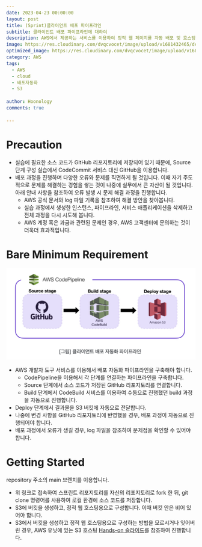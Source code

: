 ```yaml
---
date: 2023-04-23 00:00:00
layout: post
title: (Sprint)클라이언트 배포 파이프라인
subtitle: 클라이언트 배포 파이프라인에 대하여
description: AWS에서 제공하는 서비스를 이용하여 정적 웹 페이지를 자동 배포 및 호스팅하는 파이프라인을 구축해보자
image: https://res.cloudinary.com/dvqcvocet/image/upload/v1681432465/dev-jeans_%E1%84%87%E1%85%A9%E1%86%A8%E1%84%89%E1%85%A1%E1%84%87%E1%85%A9%E1%86%AB_y5n0eh.png
optimized_image: https://res.cloudinary.com/dvqcvocet/image/upload/v1681432465/dev-jeans_%E1%84%87%E1%85%A9%E1%86%A8%E1%84%89%E1%85%A1%E1%84%87%E1%85%A9%E1%86%AB_y5n0eh.png 
category: AWS
tags:
  - AWS
  - cloud
  - 배포자동화
  - S3 

author: Hoonology
comments: true

---
```


# Precaution
- 실습에 필요한 소스 코드가 GitHub 리포지토리에 저장되어 있기 때문에, Source 단계 구성 실습에서 CodeCommit 서비스 대신 GitHub을 이용합니다.
- 배포 과정을 진행하며 다양한 오류와 문제를 직면하게 될 것입니다. 이때 자기 주도적으로 문제를 해결하는 경험을 쌓는 것이 나중에 실무에서 큰 자산이 될 것입니다. 아래 안내 사항을 참조하여 오류 발생 시 문제 해결 과정을 진행합니다.
  - AWS 공식 문서와 log 파일 기록을 참조하여 해결 방안을 찾아봅니다.
  - 실습 과정에서 생성한 인스턴스, 파이프라인, 서비스 애플리케이션을 삭제하고 전체 과정을 다시 시도해 봅니다.
  - AWS 계정 혹은 과금과 관련된 문제인 경우, AWS 고객센터에 문의하는 것이 더욱더 효과적입니다.

# Bare Minimum Requirement
![pipeline](/assets/img/AWS/pipeline2.png)

- AWS 개발자 도구 서비스를 이용해서 배포 자동화 파이프라인을 구축해야 합니다.
  - CodePipeline을 이용해서 각 단계를 연결하는 파이프라인을 구축합니다.
  - Source 단계에서 소스 코드가 저장된 GitHub 리포지토리를 연결합니다.
  - Build 단계에서 CodeBuild 서비스를 이용하여 수동으로 진행했던 build 과정을 자동으로 진행합니다.
- Deploy 단계에서 결과물을 S3 버킷에 자동으로 전달합니다.
- 나중에 변경 사항을 GitHub 리포지토리에 반영했을 경우, 배포 과정이 자동으로 진행되어야 합니다.
- 배포 과정에서 오류가 생길 경우, log 파일을 참조하여 문제점을 확인할 수 있어야 합니다.


# Getting Started
repository 주소의 main 브랜치를 이용합니다.

- 위 링크로 접속하여 스프린트 리포지토리를 자신의 리포지토리로 fork 한 뒤, git clone 명령어를 사용하여 로컬 환경에 소스 코드를 저장합니다.
- S3에 버킷을 생성하고, 정적 웹 호스팅용으로 구성합니다.
이때 버킷 안은 비어 있어야 합니다.
- S3에서 버킷을 생성하고 정적 웹 호스팅용으로 구성하는 방법을 모르시거나 잊어버린 경우, AWS 유닛에 있는 S3 호스팅 [Hands-on 슬라이드](https://slides.com/codestates/hosting-s3)를 참조하여 진행합니다.